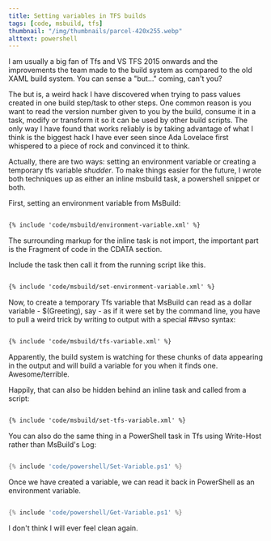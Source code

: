 ```yaml
---
title: Setting variables in TFS builds
tags: [code, msbuild, tfs]
thumbnail: "/img/thumbnails/parcel-420x255.webp"
alttext: powershell
---
```


I am usually a big fan of Tfs and VS TFS 2015 onwards and the improvements the team made to the build system as compared to the
old XAML build system. You can sense a "but..." coming, can't you?

The but is, a weird hack I have discovered when trying to pass values created in one build step/task to other steps. One common reason is
you want to read the version number given to you by the build, consume it in a task, modify or transform it so it can be used by other
build scripts. The only way I have found that works reliably is by taking advantage of what I think is the biggest hack I have ever
seen since Ada Lovelace first whispered to a piece of rock and convinced it to think.

Actually, there are two ways: setting an environment variable or creating a temporary tfs variable _shudder_. To make things easier for the
future, I wrote both techniques up as either an inline msbuild task, a powershell snippet or both.

First, setting an environment variable from MsBuild:

```xml

{% include 'code/msbuild/environment-variable.xml' %}

```

The surrounding markup for the inline task is not import, the important part is the Fragment of code in the CDATA section.

Include the task then call it from the running script like this.

```xml

{% include 'code/msbuild/set-environment-variable.xml' %}

```

Now, to create a temporary Tfs variable that MsBuild can read as a dollar variable - $(Greeting), say - as if it were set by the
command line, you have to pull a weird trick by writing to output with a special ##vso syntax:

```xml

{% include 'code/msbuild/tfs-variable.xml' %}

```

Apparently, the build system is watching for these chunks of data appearing in the output and will build a variable for you
when it finds one. Awesome/terrible.

Happily, that can also be hidden behind an inline task and called from a script:

```xml

{% include 'code/msbuild/set-tfs-variable.xml' %}

```

You can also do the same thing in a PowerShell task in Tfs using Write-Host rather than MsBuild's Log:

```powershell

{% include 'code/powershell/Set-Variable.ps1' %}

```

Once we have created a variable, we can read it back in PowerShell as an environment variable.

```powershell

{% include 'code/powershell/Get-Variable.ps1' %}

```

I don't think I will ever feel clean again.
